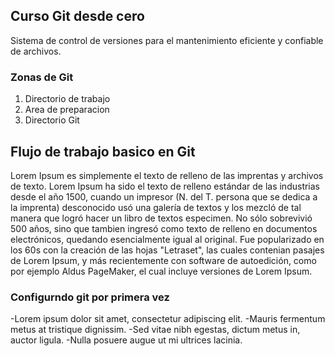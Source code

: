 ## Curso Git desde cero
Sistema de control de versiones para el mantenimiento eficiente y confiable de archivos.

### Zonas de Git
1. Directorio de trabajo
2. Area de preparacion
3. Directorio Git

## Flujo de trabajo basico en Git
Lorem Ipsum es simplemente el texto de relleno de las imprentas y archivos de texto. Lorem Ipsum ha sido el texto de relleno estándar de las industrias desde el año 1500, cuando un impresor (N. del T. persona que se dedica a la imprenta) desconocido usó una galería de textos y los mezcló de tal manera que logró hacer un libro de textos especimen. No sólo sobrevivió 500 años, sino que tambien ingresó como texto de relleno en documentos electrónicos, quedando esencialmente igual al original. Fue popularizado en los 60s con la creación de las hojas "Letraset", las cuales contenian pasajes de Lorem Ipsum, y más recientemente con software de autoedición, como por ejemplo Aldus PageMaker, el cual incluye versiones de Lorem Ipsum.

### Configurndo git por primera vez
-Lorem ipsum dolor sit amet, consectetur adipiscing elit.
-Mauris fermentum metus at tristique dignissim.
-Sed vitae nibh egestas, dictum metus in, auctor ligula.
-Nulla posuere augue ut mi ultrices lacinia.
